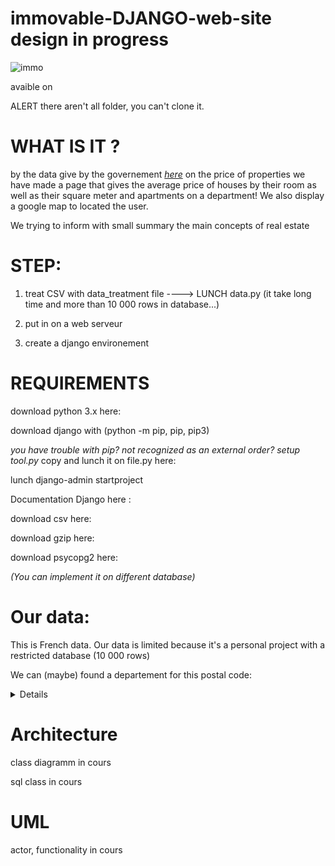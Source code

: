 # immovable-DJANGO-web-site design in progress

![immo](https://user-images.githubusercontent.com/54853371/64719972-ab5ca000-d4c9-11e9-85ae-76a6d6fa757d.png)

avaible on

ALERT there aren't all folder, you can't clone it.

# WHAT IS IT ?

by the data give by the governement <a href=https://www.data.gouv.fr/fr/datasets/demandes-de-valeurs-foncieres/> <em>here</em></a> on the price of properties we have made a page that gives the average price of houses by their room as well as their square meter and apartments on a department! We also display a google map to located the user.

We trying to inform with small summary the main concepts of real estate





# STEP:

1) treat CSV with data_treatment file ----> LUNCH data.py (it take long time and more than 10 000 rows in database...)

2) put in on a web serveur

3) create a django environement



# REQUIREMENTS

download python 3.x here:

download django with (python -m pip, pip, pip3)

<em>you have trouble with pip? not recognized as an external order? setup tool.py</em> copy and lunch it on file.py here:

lunch django-admin startproject <YOUR PROJECT>

Documentation Django here :

download csv here:

download gzip here: 

download psycopg2 here: 

<em>(You can implement it on different database)</em>


# Our data:

This is French data. Our data is limited because it's a personal project with a restricted database (10 000 rows)

We can (maybe) found a departement for this postal code:

<details>

['03000', '13200', '08220', '07200', '14520', '05470', '13080', '01220', '11310', '16170', '11260', '14460', '11370', '07140', '02270', '13480', '11130', '06330', '02470', '06390', '05320', '04320', '04340', '02120', '15210', '13004', '13590', '06230', '15590', '07530', '13015', '14510', '04420', '02810', '02220', '07150', '11580', '14114', '11270', '10310', '02300', '06140', '13310', '07370', '07500', '05500', '06300', '14840', '16470', '14270', '13580', '02840', '01630', '09270', '09290', '08380', '14850', '08270', '04400', '06360', '05150', '14770', '13560', '04860', '02320', '08130', '06380', '14880', '06550', '03360', '15240', '04330', '02650', '13820', '05250', '06810', '11440', '06850', '04100', '15200', '05310', '13160', '13960', '14750', '03110', '14540', '14670', '11560', '10380', '10260', '01110', '14990', '05260', '01340', '06620', '06610', '01330', '07580', '06460', '13520', '14780', '13008', '11340', '05220', '13290', '09400', '02590', '03260', '11250', '08320', '09190', '15160', '13109', '08230', '13014', '11290', '43450', '05140', '09800', '03190', '07320', '03500', '11120', '06530', '13650', '10180', '16320', '06400', '04250', '10160', '14100', '02310', '01130', '02880', '02850', '13950', '01400', '11150', '08190', '11800', '12640', '02360', '11600', '08700', '13450', '03120', '14210', '07310', '07600', '01800', '13360', '01350', '11210', '11390', '02870', '09240', '12130', '01500', '16600', '15310', '14390', '06690', '04240', '11410', '08120', '03450', '13003', '12520', '11620', '11360', '08350', '08400', '14690', '11500', '01230', '16430', '13110', '10800', '11380', '09340', '04290', '14590', '01410', '01470', '13100', '07790', '13910', '11110', '03210', '14830', '10320', '14480', '12510', '07400', '03410', '15380', '07520', '14140', '13180', '06700', '02570', '02820', '02330', '13240', '02260', '13370', '05170', '12360', '09310', '06150', '11100', '13780', '01160', '12240', '01480', '01960', '03170', '14950', '14290', '13127', '12150', '10280', '13630', '13470', '10120', '06410', '03400', '13440', '04500', '02420', '01290', '08330', '05800', '02210', '02700', '12300', '10270', '14960', '13680', '07000', '13980', '08440', '16730', '13121', '11430', '15140', '14730', '13112', '02480', '16410', '04120', '14790', '01170', '12230', '12350', '06450', '07450', '08210', '06570', '06710', '14800', '14810', '11610', '08090', '13500', '13170', '06790', '06340', '09330', '11300', '04410', '13930', '03330', '14121', '15500', '14111', '13490', '10190', '10410', '10390', '10340', '05190', '04000', '02500', '06480', '08500', '16360', '12620', '07510', '02760', '04270', '12700', '13730', '02610', '05230', '01450', '07610', '01851', '03230', '09200', '10200', '03340', '02830', '01200', '06470', '02340', '04600', '05460', '14160', '08370', '16440', '04130', '03290', '13123', '07230', '01000', '13116', '11140', '16390', '14370', '13124', '10240', '14113', '02190', '14230', '14930', '13115', '04150', '06510', '02100', '03600', '10420', '15000', '13210', '10510', '10430', '05480', '12720', '13430', '13118', '11220', '08600', '15260', '05240', '03390', '10000', '13002', '09390', '06500', '05700', '02690', '14120', '04350', '02230', '01540', '13105', '11400', '03140', '15700', '05600', '14940', '01460', '14330', '05330', '14920', '07380', '02550', '14110', '15400', '12540', '08160', '13011', '05380', '13120', '07440', '02440', '02350', '13530', '07210', '05110', '13850', '13010', '15110', '12490', '11540', '14860', '09700', '13720', '13104', '13006', '05160', '01990', '06830', '07190', '06240', '04530', '02160', '14400', '06800', '14980', '07410', '03150', '08150', '03320', '13350', '10110', '15130', '14680', '04700', '14440', '15190', '05350', '10300', '06950', '10140', '04140', '01710', '08170', '05100', '09600', '02630', '10230', '05560', '14150', '14610', '14700', '02620', '13510', '12270', '12410', '06580', '16480', '13330', '01550', '01750', '06730', '01250', '07170', '06200', '02580', '01430', '01300', '14630', '02680', '12160', '09110', '06600', '08140', '06540', '13570', '10130', '14170', '14470', '13860', '07700', '02170', '16400', '13250', '02390', '12100', '12560', '01590', '14450', '13640', '07430', '03350', '06100', '09460', '08110', '01150', '02110', '02800', '03630', '13280', '07570', '16210', '04220', '01140', '07590', '06910', '05130', '13410', '07160', '16000', '11490', '07660', '07690', '02720', '13420', '14200', '06440', '06260', '04160', '11330', '16710', '03700', '14550', '12370', '09160', '16250', '13126', '10150', '12380', '07100', '13390', '07800', '11230', '13870', '07630', '13770', '13690', '07270', '13119', '07350', '11160', '12000', '16120', '01570', '04210', '04870', '13320', '08200', '11320', '11170', '06250', '10170', '05200', '05290', '03440', '14360', '01270', '02410', '03240', '14710', '14112', '11190', '09500', '11700', '13122', '02400', '02790', '13821', '11590', '03100', '01280', '05340', '02600', '11420', '14600', '01660', '06670', '02150', '14410', '13007', '02450', '05120', '15320', '13090', '06740', '13840', '07340', '15120', '14320', '14340', '14280', '13130', '13700', '13005', '04510', '01440', '13380', '10350', '01240', '13920', '04180', '13009', '09220', '07300', '04380', '15250', '14250', '07260', '12290', '13670', '13340', '15270', '01390', '02490', '06560', '02430', '01320', '13001', '02860', '15350', '13260', '07560', '14740', '16340', '06190', '09250', '09210', '07460', '06270', '13103', '14350', '01090', '11510', '01310', '06310', '14500', '16160', '11240', '14260', '04280', '14570', '01680', '07120', '01120', '01510', '14490', '08300', '02140', '14620', '14380', '09140', '04370', '02290', '09230', '06110', '04170', '13150', '13830', '12400', '04230', '10290', '07250', '06590', '03130', '14970', '05400', '15100', '16190', '15600', '16290', '13740', '13012', '14430', '13220', '02370', '06370', '03380', '15290', '13230', '06640', '15150', '13190', '13890', '07110', '08360', '06320', '12250', '05300', '02540', '13810', '02670', '12480', '02250', '14123', '13111', '06650', '09130', '16300', '13114', '04300', '11480', '10360', '13660', '13610', '06660', '10700', '03470', '09300', '03310', '13620', '10600', '03270', '04800', '12200', '15430', '01210', '15800', '07240', '13460', '09120', '04190', '13760', '09000', '13790', '02520', '11570', '03430', '02380', '06420', '04260', '13129', '13600', '01700', '11350', '08310', '06750', '02240', '06160', '15300', '10500', '01380', '16570', '13113', '01370', '03220', '01640', '13140', '10330', '05000', '07290', '13800', '09350', '06130', '13117', '08430', '01580', '12110', '', '04850', '13270', '07470', '13013', '11000', '14910', '14000', '08800', '07130', '06210', '07330', '14240', '12780', '15170', '13940', '06520', '03300', '16200', '16620', '06000', '11200', '09420', '10100', '16140', '13750', '13880', '13990', '15340', '14530', '14190', '14640', '14130', '14310', '09320', '04660', '13016', '03420', '13550', '04200', '14420', '10210', '08000', '12550', '15220', '14650', '03460', '02130', '07220', '01100', '14220', '03200', '07360', '04110', '16800', '01260', '10450', '14760', '12430', '03800', '01360', '03160', '03510', '13400', '03250', '02510', '10250', '15230', '13540', '10440', '06430', '02200', '10220', '02000', '09100', '03370', '13300', '04310', '01560', '04360', '10400', '02460', '01420', '02640', '01190', '13710', '01600', '06220']


</details>

# Architecture

class diagramm in cours

sql class in cours

# UML

actor, functionality in cours



